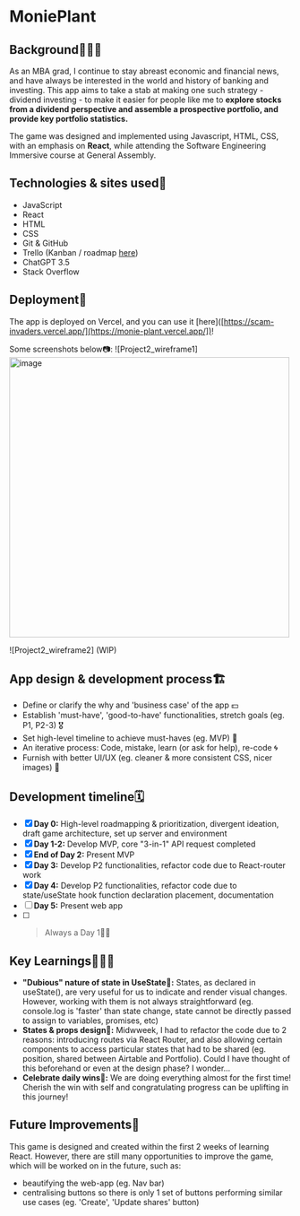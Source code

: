 # MoniePlant

## Background🧙🏼‍♂️
As an MBA grad, I continue to stay abreast economic and financial news, and have always be interested in the world and history of banking and investing. This app aims to take a stab at making one such strategy - dividend investing - to make it easier for people like me to **explore stocks from a dividend perspective and assemble a prospective portfolio, and provide key portfolio statistics.** 

The game was designed and implemented using Javascript, HTML, CSS, with an emphasis on **React**, while attending the Software Engineering Immersive course at General Assembly.

## Technologies & sites used🤖
- JavaScript
- React
- HTML
- CSS
- Git & GitHub
- Trello (Kanban / roadmap [here]([https://trello.com/b/pqurEdXB/monieplant-dev-roadmap]))
- ChatGPT 3.5
- Stack Overflow

## Deployment🚀
The app is deployed on Vercel, and you can use it [here]([https://scam-invaders.vercel.app/](https://monie-plant.vercel.app/])!

Some screenshots below📷: 
![Project2_wireframe1]<img width="500" alt="image" src="https://github.com/justintea/MoniePlant/assets/37412968/c37413be-dec8-4350-90ab-0271e07417fd">

![Project2_wireframe2] (WIP)

## App design & development process🏗
- Define or clarify the why and 'business case' of the app 💵
- Establish 'must-have', 'good-to-have' functionalities, stretch goals (eg. P1, P2-3) 🎖
- Set high-level timeline to achieve must-haves (eg. MVP) 🏹
- An iterative process: Code, mistake, learn (or ask for help), re-code 🌀
- Furnish with better UI/UX (eg. cleaner & more consistent CSS, nicer images) 🎨


## Development timeline🗓
- [x] **Day 0:** High-level roadmapping & prioritization, divergent ideation, draft game architecture, set up server and environment
- [x] **Day 1-2:** Develop MVP, core "3-in-1" API request completed
- [x] **End of Day 2:** Present MVP
- [x] **Day 3:** Develop P2 functionalities, refactor code due to React-router work
- [x] **Day 4:** Develop P2 functionalities, refactor code due to state/useState hook function declaration placement, documentation     
- [ ] **Day 5:** Present web app
- [ ] > Always a Day 1👶🏻

## Key Learnings👨🏻‍🎓
- **"Dubious" nature of state in UseState🔮:** States, as declared in useState(), are very useful for us to indicate and render visual changes. However, working with them is not always straightforward (eg. console.log is 'faster' than state change, state cannot be directly passed to assign to variables, promises, etc)
- **States & props design🔗:** Midwweek, I had to refactor the code due to 2 reasons: introducing routes via React Router, and also allowing certain components to access particular states that had to be shared (eg. position, shared between Airtable and Portfolio). Could I have thought of this beforehand or even at the design phase? I wonder...
- **Celebrate daily wins🎉:** We are doing everything almost for the first time! Cherish the win with self and congratulating progress can be uplifting in this journey!

## Future Improvements🧊
This game is designed and created within the first 2 weeks of learning React. However, there are still many opportunities to improve the game, which will be worked on in the future, such as:
- beautifying the web-app (eg. Nav bar)
- centralising buttons so there is only 1 set of buttons performing similar use cases (eg. 'Create', 'Update shares' button)
